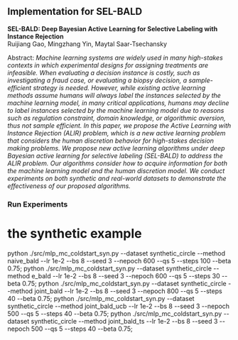 ## Implementation for SEL-BALD

**SEL-BALD: Deep Bayesian Active Learning for Selective Labeling with Instance Rejection**<br>
Ruijiang Gao, Mingzhang Yin, Maytal Saar-Tsechansky <br>

Abstract: *Machine learning systems are widely used in many high-stakes contexts in which
experimental designs for assigning treatments are infeasible. When evaluating
a decision instance is costly, such as investigating a fraud case, or evaluating a
biopsy decision, a sample-efficient strategy is needed. However, while existing
active learning methods assume humans will always label the instances selected by
the machine learning model, in many critical applications, humans may decline
to label instances selected by the machine learning model due to reasons such
as regulation constraint, domain knowledge, or algorithmic aversion, thus not
sample efficient. In this paper, we propose the Active Learning with Instance
Rejection (ALIR) problem, which is a new active learning problem that considers
the human discretion behavior for high-stakes decision making problems. We
propose new active learning algorithms under deep Bayesian active learning for
selective labeling (SEL-BALD) to address the ALIR problem. Our algorithms
consider how to acquire information for both the machine learning model and the
human discretion model. We conduct experiments on both synthetic and real-world
datasets to demonstrate the effectiveness of our proposed algorithms.*


### Run Experiments
# the synthetic example 

python ./src/mlp_mc_coldstart_syn.py --dataset synthetic_circle --method naive_bald --lr 1e-2 --bs 8 --seed 3 --nepoch 600 --qs 5 --steps 100 --beta 0.75;
python ./src/mlp_mc_coldstart_syn.py --dataset synthetic_circle --method e_bald --lr 1e-2 --bs 8 --seed 3 --nepoch 600 --qs 5 --steps 30 --beta 0.75;
python ./src/mlp_mc_coldstart_syn.py --dataset synthetic_circle --method joint_bald --lr 1e-2 --bs 8 --seed 3 --nepoch 800 --qs 5 --steps 40 --beta 0.75;
python ./src/mlp_mc_coldstart_syn.py --dataset synthetic_circle --method joint_bald_ucb --lr 1e-2 --bs 8 --seed 3 --nepoch 500 --qs 5 --steps 40 --beta 0.75;
python ./src/mlp_mc_coldstart_syn.py --dataset synthetic_circle --method joint_bald_ts --lr 1e-2 --bs 8 --seed 3 --nepoch 500 --qs 5 --steps 40 --beta 0.75;
